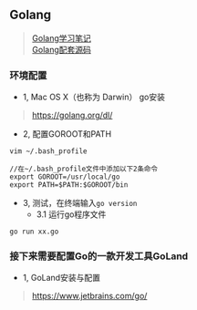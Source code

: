 ## Golang
>[Golang学习笔记](SUMMARY.md)<br>
>[Golang配套源码](Codes/)

### 环境配置

- 1, Mac OS X（也称为 Darwin） go安装

> https://golang.org/dl/

- 2, 配置GOROOT和PATH

```
vim ~/.bash_profile

//在~/.bash_profile文件中添加以下2条命令
export GOROOT=/usr/local/go
export PATH=$PATH:$GOROOT/bin
```

- 3, 测试，在终端输入`go version`
  - 3.1 运行go程序文件
```
go run xx.go
```

### 接下来需要配置Go的一款开发工具GoLand

- 1, GoLand安装与配置
> https://www.jetbrains.com/go/


